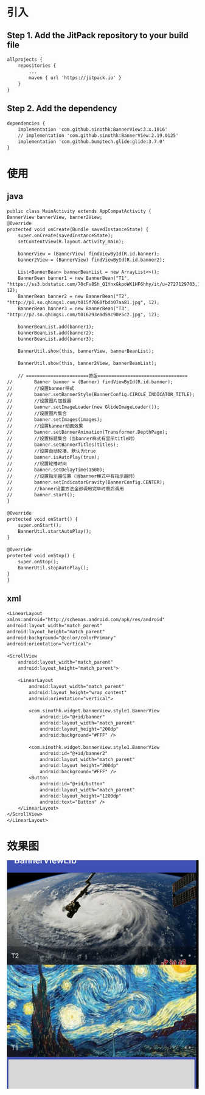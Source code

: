 # 引入
## Step 1. Add the JitPack repository to your build file

	allprojects {
		repositories {
			...
			maven { url 'https://jitpack.io' }
		}
	}
 
## Step 2. Add the dependency

	dependencies {
		implementation 'com.github.sinothk:BannerView:3.x.1016'
		// implementation 'com.github.sinothk:BannerView:2.19.0125'
		implementation 'com.github.bumptech.glide:glide:3.7.0'
	}

# 使用
## java

    public class MainActivity extends AppCompatActivity {
    BannerView bannerView, banner2View;
    @Override
    protected void onCreate(Bundle savedInstanceState) {
        super.onCreate(savedInstanceState);
        setContentView(R.layout.activity_main);

        bannerView = (BannerView) findViewById(R.id.banner);
        banner2View = (BannerView) findViewById(R.id.banner2);

        List<BannerBean> bannerBeanList = new ArrayList<>();
        BannerBean banner1 = new BannerBean("T1", "https://ss3.bdstatic.com/70cFv8Sh_Q1YnxGkpoWK1HF6hhy/it/u=2727129703,1839762678&fm=27&gp=0.jpg", 12);
        BannerBean banner2 = new BannerBean("T2", "http://p1.so.qhimgs1.com/t015f7060fbdb07aa81.jpg", 12);
        BannerBean banner3 = new BannerBean("T3", "http://p2.so.qhimgs1.com/t016293e0d59c90e5c2.jpg", 12);

        bannerBeanList.add(banner1);
        bannerBeanList.add(banner2);
        bannerBeanList.add(banner3);

        BannerUtil.show(this, bannerView, bannerBeanList);

        BannerUtil.show(this, banner2View, bannerBeanList);

        // =======================原版=================================
	//        Banner banner = (Banner) findViewById(R.id.banner);
	//        //设置banner样式
	//        banner.setBannerStyle(BannerConfig.CIRCLE_INDICATOR_TITLE);
	//        //设置图片加载器
	//        banner.setImageLoader(new GlideImageLoader());
	//        //设置图片集合
	//        banner.setImages(images);
	//        //设置banner动画效果
	//        banner.setBannerAnimation(Transformer.DepthPage);
	//        //设置标题集合（当banner样式有显示title时）
	//        banner.setBannerTitles(titles);
	//        //设置自动轮播，默认为true
	//        banner.isAutoPlay(true);
	//        //设置轮播时间
	//        banner.setDelayTime(1500);
	//        //设置指示器位置（当banner模式中有指示器时）
	//        banner.setIndicatorGravity(BannerConfig.CENTER);
	//        //banner设置方法全部调用完毕时最后调用
	//        banner.start();
    }

    @Override
    protected void onStart() {
        super.onStart();
        BannerUtil.startAutoPlay();
    }

    @Override
    protected void onStop() {
        super.onStop();
        BannerUtil.stopAutoPlay();
    }
    }
    
## xml

    <LinearLayout xmlns:android="http://schemas.android.com/apk/res/android"
    android:layout_width="match_parent"
    android:layout_height="match_parent"
    android:background="@color/colorPrimary"
    android:orientation="vertical">

    <ScrollView
        android:layout_width="match_parent"
        android:layout_height="match_parent">

        <LinearLayout
            android:layout_width="match_parent"
            android:layout_height="wrap_content"
            android:orientation="vertical">

            <com.sinothk.widget.bannerView.style1.BannerView
                android:id="@+id/banner"
                android:layout_width="match_parent"
                android:layout_height="200dp"
                android:background="#FFF" />

            <com.sinothk.widget.bannerView.style1.BannerView
                android:id="@+id/banner2"
                android:layout_width="match_parent"
                android:layout_height="200dp"
                android:background="#FFF" />
            <Button
                android:id="@+id/button"
                android:layout_width="match_parent"
                android:layout_height="1200dp"
                android:text="Button" />
        </LinearLayout>
    </ScrollView>
    </LinearLayout>
    
# 效果图

![](https://github.com/sinothk/BannerView/blob/master/app/art/banner_view_style1.png)
